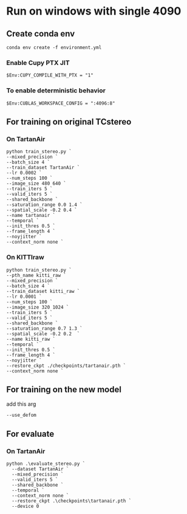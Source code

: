 # Run on windows with single 4090

## Create conda env
```
conda env create -f environment.yml
```

### Enable Cupy PTX JIT
```
$Env:CUPY_COMPILE_WITH_PTX = "1"
```
### To enable deterministic behavior
```
$Env:CUBLAS_WORKSPACE_CONFIG = ":4096:8"
```

## For training on original TCstereo

### On TartanAir
```
python train_stereo.py `
--mixed_precision `
--batch_size 4 `
--train_dataset TartanAir `
--lr 0.0002 `
--num_steps 100 `
--image_size 480 640 `
--train_iters 5 `
--valid_iters 5 `
--shared_backbone `
--saturation_range 0.0 1.4 `
--spatial_scale -0.2 0.4 `
--name tartanair `
--temporal `
--init_thres 0.5 `
--frame_length 4 `
--noyjitter `
--context_norm none `
```

### On KITTIraw
```
python train_stereo.py `
--pth_name kitti_raw `
--mixed_precision `
--batch_size 4 `
--train_dataset kitti_raw `
--lr 0.0001 `
--num_steps 100 `
--image_size 320 1024 `
--train_iters 5 `
--valid_iters 5 `
--shared_backbone `
--saturation_range 0.7 1.3 `
--spatial_scale -0.2 0.2  `
--name kitti_raw `
--temporal `
--init_thres 0.5 `
--frame_length 4 `
--noyjitter `
--restore_ckpt ./checkpoints/tartanair.pth `
--context_norm none `
```

## For training on the new model
add this arg
```
--use_defom
```

## For evaluate

### On TartanAir
```
python .\evaluate_stereo.py `
  --dataset TartanAir `
  --mixed_precision `
  --valid_iters 5 `
  --shared_backbone `
  --temporal `
  --context_norm none `
  --restore_ckpt .\checkpoints\tartanair.pth `
  --device 0
```